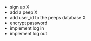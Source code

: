 - sign up X
- add a peep X
- add user_id to the peeps database X
- encrypt password
- implement log in
- implement log out